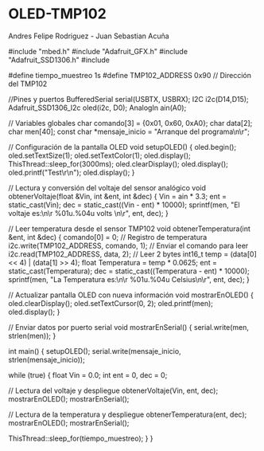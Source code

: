 # OLED-TMP102
Andres Felipe Rodriguez - Juan Sebastian Acuña 

#include "mbed.h"
#include "Adafruit_GFX.h"
#include "Adafruit_SSD1306.h"
#include <cstring>

#define tiempo_muestreo   1s
#define TMP102_ADDRESS 0x90 // Dirección del TMP102

//Pines y puertos 
BufferedSerial serial(USBTX, USBRX);
I2C i2c(D14,D15);
Adafruit_SSD1306_I2c oled(i2c, D0);
AnalogIn ain(A0);

// Variables globales 
char comando[3] = {0x01, 0x60, 0xA0};
char data[2];
char men[40];
const char *mensaje_inicio = "Arranque del programa\n\r";

// Configuración de la pantalla OLED
void setupOLED() {
    oled.begin();
    oled.setTextSize(1);
    oled.setTextColor(1);
    oled.display();
    ThisThread::sleep_for(3000ms);
    oled.clearDisplay();
    oled.display();
    oled.printf("Test\r\n");
    oled.display();
}

// Lectura y conversión del voltaje del sensor analógico
void obtenerVoltaje(float &Vin, int &ent, int &dec) {
    Vin = ain * 3.3;
    ent = static_cast<int>(Vin);
    dec = static_cast<int>((Vin - ent) * 10000);
    sprintf(men, "El voltaje es:\n\r %01u.%04u volts \n\r", ent, dec);
}

// Leer temperatura desde el sensor TMP102
void obtenerTemperatura(int &ent, int &dec) {
    comando[0] = 0; // Registro de temperatura
    i2c.write(TMP102_ADDRESS, comando, 1); // Enviar el comando para leer
    i2c.read(TMP102_ADDRESS, data, 2); // Leer 2 bytes
    int16_t temp = (data[0] << 4) | (data[1] >> 4);
    float Temperatura = temp * 0.0625;
    ent = static_cast<int>(Temperatura);
    dec = static_cast<int>((Temperatura - ent) * 10000);
    sprintf(men, "La Temperatura es:\n\r %01u.%04u Celsius\n\r", ent, dec);
}

// Actualizar pantalla OLED con nueva información
void mostrarEnOLED() {
    oled.clearDisplay();
    oled.setTextCursor(0, 2);
    oled.printf(men);
    oled.display();
}

// Enviar datos por puerto serial
void mostrarEnSerial() {
    serial.write(men, strlen(men));
}

int main() {
    setupOLED();
    serial.write(mensaje_inicio, strlen(mensaje_inicio));
    
 while (true) {
        float Vin = 0.0;
        int ent = 0, dec = 0;

 // Lectura del voltaje y despliegue
        obtenerVoltaje(Vin, ent, dec);
        mostrarEnOLED();
        mostrarEnSerial();

 // Lectura de la temperatura y despliegue
        obtenerTemperatura(ent, dec);
        mostrarEnOLED();
        mostrarEnSerial();

ThisThread::sleep_for(tiempo_muestreo);
    }
}
